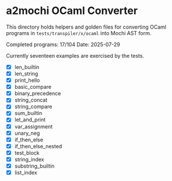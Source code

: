 # a2mochi OCaml Converter

This directory holds helpers and golden files for converting OCaml programs in `tests/transpiler/x/ocaml` into Mochi AST form.

Completed programs: 17/104
Date: 2025-07-29

Currently seventeen examples are exercised by the tests.

- [x] len_builtin
- [x] len_string
- [x] print_hello
- [x] basic_compare
- [x] binary_precedence
- [x] string_concat
- [x] string_compare
- [x] sum_builtin
- [x] let_and_print
- [x] var_assignment
- [x] unary_neg
- [x] if_then_else
- [x] if_then_else_nested
- [x] test_block
- [x] string_index
- [x] substring_builtin
- [x] list_index
